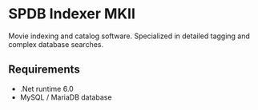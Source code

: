 # SPDB Indexer MKII

Movie indexing and catalog software. Specialized in detailed tagging and complex database searches.

## Requirements

- .Net runtime 6.0
- MySQL / MariaDB database

